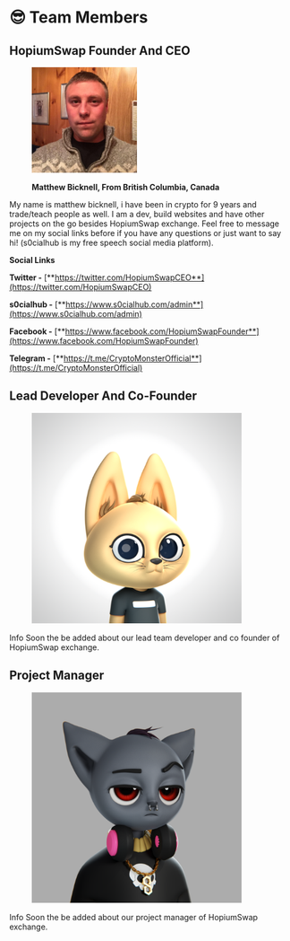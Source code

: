 # 😎 Team Members

## HopiumSwap Founder And CEO

<div align="left">

<figure><img src=".gitbook/assets/306841773_499773082157485_5412527597842951864_n.jpg" alt="" width="188"><figcaption><p><strong>Matthew Bicknell, From British Columbia, Canada</strong></p></figcaption></figure>

</div>

My name is matthew bicknell, i have been in crypto for 9 years and trade/teach people as well. I am a dev, build websites and have other projects on the go besides HopiumSwap exchange. Feel free to message me on my social links before if you have any questions or just want to say hi! (s0cialhub is my free speech social media platform).

**Social Links**

**Twitter -** [**https://twitter.com/HopiumSwapCEO**](https://twitter.com/HopiumSwapCEO)

**s0cialhub -** [**https://www.s0cialhub.com/admin**](https://www.s0cialhub.com/admin)

**Facebook -** [**https://www.facebook.com/HopiumSwapFounder**](https://www.facebook.com/HopiumSwapFounder)

**Telegram -** [**https://t.me/CryptoMonsterOfficial**](https://t.me/CryptoMonsterOfficial)





## Lead Developer And Co-Founder

<div align="left">

<figure><img src=".gitbook/assets/3.png.png" alt="" width="375"><figcaption></figcaption></figure>

</div>

Info Soon the be added about our lead team developer and co founder of HopiumSwap exchange.&#x20;

## Project Manager&#x20;

<div align="left">

<figure><img src=".gitbook/assets/Sneak_Peak_1.png" alt="" width="375"><figcaption></figcaption></figure>

</div>

Info Soon the be added about our project manager of HopiumSwap exchange.
